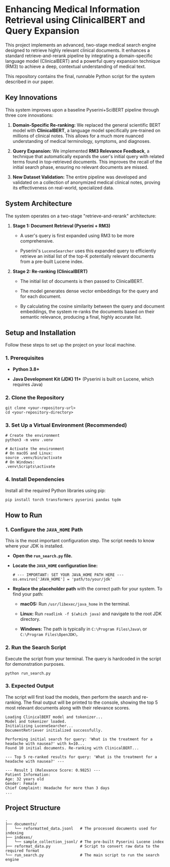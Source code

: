 # Enhancing Medical Information Retrieval using ClinicalBERT and Query Expansion

This project implements an advanced, two-stage medical search engine designed to retrieve highly relevant clinical documents. It enhances a standard retrieve-and-rerank pipeline by integrating a domain-specific language model (ClinicalBERT) and a powerful query expansion technique (RM3) to achieve a deep, contextual understanding of medical text.

This repository contains the final, runnable Python script for the system described in our paper.

## Key Innovations

This system improves upon a baseline Pyserini+SciBERT pipeline through three core innovations:

1. **Domain-Specific Re-ranking:** We replaced the general scientific BERT model with **ClinicalBERT**, a language model specifically pre-trained on millions of clinical notes. This allows for a much more nuanced understanding of medical terminology, symptoms, and diagnoses.
    
2. **Query Expansion:** We implemented **RM3 Relevance Feedback**, a technique that automatically expands the user's initial query with related terms found in top-retrieved documents. This improves the recall of the initial search phase, ensuring no relevant documents are missed.
    
3. **New Dataset Validation:** The entire pipeline was developed and validated on a collection of anonymized medical clinical notes, proving its effectiveness on real-world, specialized data.
    

## System Architecture

The system operates on a two-stage "retrieve-and-rerank" architecture:

1. **Stage 1: Document Retrieval (Pyserini + RM3)**
    
    - A user's query is first expanded using RM3 to be more comprehensive.
        
    - Pyserini's `LuceneSearcher` uses this expanded query to efficiently retrieve an initial list of the top-K potentially relevant documents from a pre-built Lucene index.
        
2. **Stage 2: Re-ranking (ClinicalBERT)**
    
    - The initial list of documents is then passed to ClinicalBERT.
        
    - The model generates dense vector embeddings for the query and for each document.
        
    - By calculating the cosine similarity between the query and document embeddings, the system re-ranks the documents based on their semantic relevance, producing a final, highly accurate list.
        

## Setup and Installation

Follow these steps to set up the project on your local machine.

### 1. Prerequisites

- **Python 3.8+**
    
- **Java Development Kit (JDK) 11+** (Pyserini is built on Lucene, which requires Java)
    

### 2. Clone the Repository

```
git clone <your-repository-url>
cd <your-repository-directory>
```

### 3. Set Up a Virtual Environment (Recommended)

```
# Create the environment
python3 -m venv .venv

# Activate the environment
# On macOS and Linux:
source .venv/bin/activate
# On Windows:
.venv\Scripts\activate
```

### 4. Install Dependencies

Install all the required Python libraries using pip:

```
pip install torch transformers pyserini pandas tqdm
```

## How to Run

### 1. Configure the `JAVA_HOME` Path

This is the most important configuration step. The script needs to know where your JDK is installed.

- **Open the `run_search.py` file.**
    
- **Locate the `JAVA_HOME` configuration line:**
    
    ```
    # --- IMPORTANT: SET YOUR JAVA_HOME PATH HERE ---
    os.environ['JAVA_HOME'] = 'path/to/your/jdk' 
    ```
    
- **Replace the placeholder path** with the correct path for your system. To find your path:
    
    - **macOS:** Run `/usr/libexec/java_home` in the terminal.
        
    - **Linux:** Run `readlink -f $(which java)` and navigate to the root JDK directory.
        
    - **Windows:** The path is typically in `C:\Program Files\Java\` or `C:\Program Files\OpenJDK\`.
        

### 2. Run the Search Script

Execute the script from your terminal. The query is hardcoded in the script for demonstration purposes.

```
python run_search.py
```

### 3. Expected Output

The script will first load the models, then perform the search and re-ranking. The final output will be printed to the console, showing the top 5 most relevant documents along with their relevance scores.

```
Loading ClinicalBERT model and tokenizer...
Model and tokenizer loaded.
Initializing LuceneSearcher...
DocumentRetriever initialized successfully.

Performing initial search for query: 'What is the treatment for a headache with nausea?' with k=10...
Found 10 initial documents. Re-ranking with ClinicalBERT...

--- Top 5 re-ranked results for query: 'What is the treatment for a headache with nausea?' ---

--- Result 1 (Relevance Score: 0.9825) ---
Patient Information:
Age: 32 years old  
Gender: Female  
Chief Complaint: Headache for more than 3 days  
...
```

## Project Structure

```
.
├── documents/
│   └── reformatted_data.jsonl   # The processed documents used for indexing
├── indexes/
│   └── sample_collection_jsonl/ # The pre-built Pyserini Lucene index
├── reformat_data.py             # Script to convert raw data to the required format
└── run_search.py                # The main script to run the search engine
```